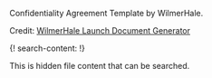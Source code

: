 
Confidentiality Agreement Template by WilmerHale.

Credit: [WilmerHale Launch Document Generator](https://launch.wilmerhale.com/build/document-generator/)

{! search-content: !}

  This is hidden file content that can be searched.
